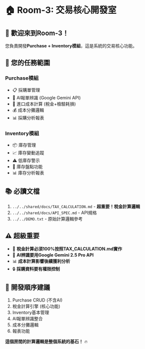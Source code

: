 # 🏠 Room-3: 交易核心開發室

## 👋 歡迎來到Room-3！

您負責開發**Purchase + Inventory模組**，這是系統的交易核心功能。

## 🎯 **您的任務範圍**

### **Purchase模組**
- 📋 採購單管理
- 🤖 AI報單辨識 (Google Gemini API)
- 🧮 進口成本計算 (稅金+檢驗耗損)
- 💰 成本分攤邏輯
- 📊 採購分析報表

### **Inventory模組**
- 📦 庫存管理
- 📈 庫存變動追蹤
- ⚠️ 低庫存警示
- 🔄 庫存盤點功能
- 📊 庫存分析報表

## 📚 **必讀文檔**
1. `../../shared/docs/TAX_CALCULATION.md` - **超重要！稅金計算邏輯**
2. `../../shared/docs/API_SPEC.md` - API規格
3. `../../DEMO.txt` - 原始計算邏輯參考

## ⚠️ **超級重要**
- 🧮 **稅金計算必須100%按照TAX_CALCULATION.md實作**
- 🤖 **AI辨識要用Google Gemini 2.5 Pro API**
- 📊 **成本計算影響後續獲利分析**
- 🔒 **採購資料要有權限控制**

## 🚀 **開發順序建議**
1. Purchase CRUD (不含AI)
2. 稅金計算引擎 (核心功能)
3. Inventory基本管理
4. AI報單辨識整合
5. 成本分攤邏輯
6. 報表功能

**這個房間的計算邏輯是整個系統的基石！** 🔥